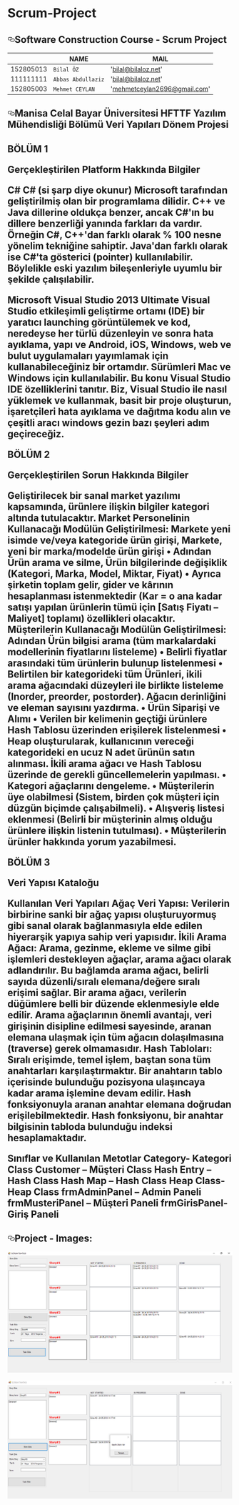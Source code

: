 # Scrum-Project


<article class="markdown-body entry-content" itemprop="text"><h1><a id="user-content-software-construction-course-----scrum-project" class="anchor" aria-hidden="true" href="#software-construction-course-----scrum-project"><svg class="octicon octicon-link" viewBox="0 0 16 16" version="1.1" width="16" height="16" aria-hidden="true"><path fill-rule="evenodd" d="M4 9h1v1H4c-1.5 0-3-1.69-3-3.5S2.55 3 4 3h4c1.45 0 3 1.69 3 3.5 0 1.41-.91 2.72-2 3.25V8.59c.58-.45 1-1.27 1-2.09C10 5.22 8.98 4 8 4H4c-.98 0-2 1.22-2 2.5S3 9 4 9zm9-3h-1v1h1c1 0 2 1.22 2 2.5S13.98 12 13 12H9c-.98 0-2-1.22-2-2.5 0-.83.42-1.64 1-2.09V6.25c-1.09.53-2 1.84-2 3.25C6 11.31 7.55 13 9 13h4c1.45 0 3-1.69 3-3.5S14.5 6 13 6z"></path></svg></a>Software Construction Course  -  Scrum Project</h1>
<table>
<thead>
<tr>
<th></th>
<th>NAME</th>
<th>MAIL</th>
</tr>
</thead>
<tbody>
<tr>
<td>152805013</td>
<td><code>Bilal ÖZ</code></td>
<td>'<a href="mailto:bilal@bilaloz.net">bilal@bilaloz.net</a>'</td>
</tr>
<tr>
<td>111111111</td>
<td><code>Abbas Abdullaziz</code></td>
<td>'<a href="mailto:bilal@bilaloz.net">bilal@bilaloz.net</a>'</td>
</tr>
<tr>
<td>152805003</td>
<td><code>Mehmet CEYLAN</code></td>
<td>'<a href="mailto:mehmetceylan2696@gmail.com">mehmetceylan2696@gmail.com</a>'</td>
</tr></tbody></table>

<h2><a id="user-content-a-better-way-of-building-products" class="anchor" aria-hidden="true" href="#a-better-way-of-building-products"><svg class="octicon octicon-link" viewBox="0 0 16 16" version="1.1" width="16" height="16" aria-hidden="true"><path fill-rule="evenodd" d="M4 9h1v1H4c-1.5 0-3-1.69-3-3.5S2.55 3 4 3h4c1.45 0 3 1.69 3 3.5 0 1.41-.91 2.72-2 3.25V8.59c.58-.45 1-1.27 1-2.09C10 5.22 8.98 4 8 4H4c-.98 0-2 1.22-2 2.5S3 9 4 9zm9-3h-1v1h1c1 0 2 1.22 2 2.5S13.98 12 13 12H9c-.98 0-2-1.22-2-2.5 0-.83.42-1.64 1-2.09V6.25c-1.09.53-2 1.84-2 3.25C6 11.31 7.55 13 9 13h4c1.45 0 3-1.69 3-3.5S14.5 6 13 6z"></path></svg></a>Manisa Celal Bayar Üniversitesi HFTTF Yazılım Mühendisliği Bölümü Veri Yapıları Dönem Projesi</h2>

<h1>BÖLÜM 1

Gerçekleştirilen Platform Hakkında Bilgiler

C#
C# (si şarp diye okunur) Microsoft tarafından geliştirilmiş olan bir programlama dilidir. C++ ve Java dillerine oldukça benzer, ancak C#'ın bu dillere benzerliği yanında farkları da vardır. Örneğin C#, C++'dan farklı olarak % 100 nesne yönelim tekniğine sahiptir. Java'dan farklı olarak ise C#'ta gösterici (pointer) kullanılabilir. Böylelikle eski yazılım bileşenleriyle uyumlu bir şekilde çalışılabilir.

Microsoft Visual Studio 2013 Ultimate
Visual Studio etkileşimli geliştirme ortamı (IDE) bir yaratıcı launching görüntülemek ve kod, neredeyse her türlü düzenleyin ve sonra hata ayıklama, yapı ve Android, iOS, Windows, web ve bulut uygulamaları yayımlamak için kullanabileceğiniz bir ortamdır. Sürümleri Mac ve Windows için kullanılabilir. Bu konu Visual Studio IDE özelliklerini tanıtır. Biz, Visual Studio ile nasıl yüklemek ve kullanmak, basit bir proje oluşturun, işaretçileri hata ayıklama ve dağıtma kodu alın ve çeşitli aracı windows gezin bazı şeyleri adım geçireceğiz.
























BÖLÜM 2



Gerçekleştirilen Sorun Hakkında Bilgiler

Geliştirilecek bir sanal market yazılımı kapsamında, ürünlere ilişkin bilgiler kategori altında tutulacaktır.
Market Personelinin Kullanacağı Modülün Geliştirilmesi:
Markete yeni isimde ve/veya kategoride ürün girişi, Markete, yeni bir marka/modelde ürün girişi • Adından Ürün arama ve silme, Ürün bilgilerinde değişiklik (Kategori, Marka, Model, Miktar, Fiyat)  • Ayrıca şirketin toplam gelir, gider ve kârının hesaplanması istenmektedir (Kar = o ana kadar satışı yapılan ürünlerin tümü için [Satış Fiyatı – Maliyet] toplamı) özellikleri olacaktır.
Müşterilerin Kullanacağı Modülün Geliştirilmesi:
Adından Ürün bilgisi arama (tüm markalardaki modellerinin fiyatlarını listeleme) • Belirli fiyatlar arasındaki tüm ürünlerin bulunup listelenmesi • Belirtilen bir kategorideki tüm Ürünleri, ikili arama ağacındaki düzeyleri ile birlikte listeleme (Inorder, preorder, postorder). Ağacın derinliğini ve eleman sayısını yazdırma. • Ürün Siparişi ve Alımı  • Verilen bir kelimenin geçtiği ürünlere Hash Tablosu üzerinden erişilerek listelenmesi • Heap oluşturularak, kullanıcının vereceği kategorideki en ucuz N adet ürünün satın alınması. İkili arama ağacı ve Hash Tablosu üzerinde de gerekli güncellemelerin yapılması.        • Kategori ağaçlarını dengeleme. • Müşterilerin üye olabilmesi (Sistem, birden çok müşteri için düzgün biçimde çalışabilmeli). • Alışveriş listesi eklenmesi (Belirli bir müşterinin almış olduğu ürünlere ilişkin listenin tutulması). • Müşterilerin ürünler hakkında yorum yazabilmesi.



















BÖLÜM 3 

Veri Yapısı Kataloğu

Kullanılan Veri Yapıları
Ağaç Veri Yapısı: Verilerin birbirine sanki bir ağaç yapısı oluşturuyormuş gibi sanal olarak bağlanmasıyla elde edilen hiyerarşik yapıya sahip veri yapısıdır.
İkili Arama Ağacı: Arama, gezinme, ekleme ve silme gibi işlemleri destekleyen ağaçlar, arama ağacı olarak adlandırılır.  Bu bağlamda arama ağacı, belirli sayıda düzenli/sıralı elemana/değere sıralı erişimi sağlar. Bir arama ağacı, verilerin düğümlere belli bir düzende eklenmesiyle elde edilir.  Arama ağaçlarının önemli avantajı, veri girişinin disipline edilmesi sayesinde, aranan elemana ulaşmak için tüm ağacın dolaşılmasına (traverse) gerek olmamasıdır.
Hash Tabloları: Sıralı erişimde, temel işlem, baştan sona tüm anahtarları karşılaştırmaktır.  Bir anahtarın tablo içerisinde bulunduğu pozisyona ulaşıncaya kadar arama işlemine devam edilir.  Hash fonksiyonuyla aranan anahtar elemana doğrudan erişilebilmektedir.  Hash fonksiyonu, bir anahtar bilgisinin tabloda bulunduğu indeksi hesaplamaktadır.


Sınıflar ve Kullanılan Metotlar
Category- Kategori Class
Customer – Müşteri Class
Hash Entry – Hash Class
Hash Map – Hash Class
Heap Class- Heap Class
frmAdminPanel – Admin Paneli
frmMusteriPanel – Müşteri Paneli
frmGirisPanel-Giriş Paneli

</h1>

<h2><a id="user-content-scrum-is" class="anchor" aria-hidden="true" href="#scrum-is"><svg class="octicon octicon-link" viewBox="0 0 16 16" version="1.1" width="16" height="16" aria-hidden="true"><path fill-rule="evenodd" d="M4 9h1v1H4c-1.5 0-3-1.69-3-3.5S2.55 3 4 3h4c1.45 0 3 1.69 3 3.5 0 1.41-.91 2.72-2 3.25V8.59c.58-.45 1-1.27 1-2.09C10 5.22 8.98 4 8 4H4c-.98 0-2 1.22-2 2.5S3 9 4 9zm9-3h-1v1h1c1 0 2 1.22 2 2.5S13.98 12 13 12H9c-.98 0-2-1.22-2-2.5 0-.83.42-1.64 1-2.09V6.25c-1.09.53-2 1.84-2 3.25C6 11.31 7.55 13 9 13h4c1.45 0 3-1.69 3-3.5S14.5 6 13 6z"></path></svg></a>Project - Images:</h2>


<p><a target="_blank" href="https://github.com/bilaloz/Scrum-Project/blob/master/Images/images1.png"><img src="https://github.com/bilaloz/Scrum-Project/blob/master/Images/images1.png" alt="alt text" style="max-width:100%;"></a></p>
<p><a target="_blank" href="https://github.com/bilaloz/Scrum-Project/blob/master/Images/images2.png"><img src="https://github.com/bilaloz/Scrum-Project/blob/master/Images/images2.png" alt="alt text" style="max-width:100%;"></a></p>

</article>

